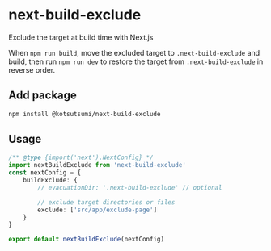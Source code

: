 # next-build-exclude

Exclude the target at build time with Next.js

When `npm run build`, move the excluded target to `.next-build-exclude` and build,
then run `npm run dev` to restore the target from `.next-build-exclude` in reverse order.

## Add package

```bash
npm install @kotsutsumi/next-build-exclude
```

## Usage

```ts
/** @type {import('next').NextConfig} */
import nextBuildExclude from 'next-build-exclude'
const nextConfig = {
    buildExclude: {
        // evacuationDir: '.next-build-exclude' // optional

        // exclude target directories or files
        exclude: ['src/app/exclude-page']
    }
}

export default nextBuildExclude(nextConfig)

```

